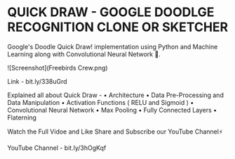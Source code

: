 # QUICK DRAW - GOOGLE DOODLGE RECOGNITION CLONE OR SKETCHER

Google's Doodle Quick Draw! implementation using Python and Machine Learning along with Convolutional Neural Network 🛑.

![Screenshot](Freebirds Crew.png)

Link - bit.ly/338uGrd

Explained all about Quick Draw -
• Architecture
• Data Pre-Processing and Data Manipulation
• Activation Functions ( RELU and Sigmoid )
• Convolutional Neural Network
• Max Pooling
• Fully Connected Layers
• Flaterning

Watch the Full Vidoe and Like Share and Subscribe our YouTube Channel⚡

YouTube Channel - bit.ly/3hOgKqf
